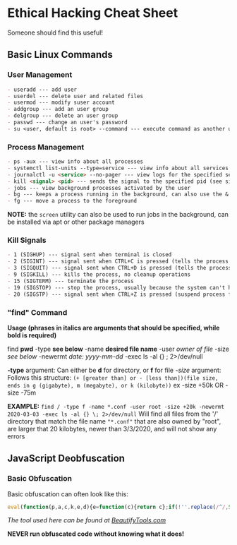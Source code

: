 # Ethical Hacking Cheat Sheet

Someone should find this useful!

## Basic Linux Commands

### User Management

```markdown
- useradd --- add user
- userdel --- delete user and related files
- usermod --- modify suser account
- addgroup --- add an user group
- delgroup --- delete an user group
- passwd --- change an user's password
- su <user, default is root> --command --- execute command as another user
```

### Process Management

```markdown
- ps -aux --- view info about all processes
- systemctl list-units --type=service --- view info about all services
- journalctl -u <service> --no-pager --- view logs for the specified service
- kill <signal> <pid> --- sends the signal to the specified pid (see signal list below)
- jobs --- view background processes activated by the user
- bg --- keeps a process running in the background, can also use the & sign at the end of the command
- fg --- move a process to the foreground
```
**NOTE:** the `screen` utility can also be used to run jobs in the background, can be installed via apt or other package managers

### Kill Signals

```markdown
- 1 (SIGHUP) --- signal sent when terminal is closed
- 2 (SIGINT) --- signal sent when CTRL+C is pressed (tells the process to finish up)
- 3 (SIGQUIT) --- signal sent when CTRL+D is pressed (tells the process to quit)
- 9 (SIGKILL) --- kills the process, no cleanup operations
- 15 (SIGTERM) --- terminate the process
- 19 (SIGSTOP) --- stop the process, usually because the system can't handle it
- 20 (SIGSTP) --- signal sent when CTRL+Z is pressed (suspend process for the user to handle)
```

### "find" Command

**Usage (phrases in italics are arguments that should be specified, while bold is required)**

find **pwd** -type **see below** -name **desired file name** -user *owner of file* -size *see below* -newermt *date: yyyy-mm-dd* -exec ls -al {} \; 2>/dev/null	

**-type** argument: Can either be **d** for directory, or **f** for file
*-size* argument: Follows this structure:
`(+ [greater than] or - [less than])(file size, ends in g (gigabyte), m (megabyte), or k (kilobyte))` ex -size +50k OR -size -75m

**EXAMPLE:** `find / -type f -name *.conf -user root -size +20k -newermt 2020-03-03 -exec ls -al {} \; 2>/dev/null`
    Will find all files from the '/' directory that match the file name `"*.conf"` that are also owned by "root", are larger that 20 kilobytes, newer than 3/3/2020, and will not show any errors




## JavaScript Deobfuscation

### Basic Obfuscation

Basic obfuscation can often look like this:
```javascript
eval(function(p,a,c,k,e,d){e=function(c){return c};if(!''.replace(/^/,String)){while(c--){d[c]=k[c]||c}k=[function(e){return d[e]}];e=function(){return'\\w+'};c=1};while(c--){if(k[c]){p=p.replace(new RegExp('\\b'+e(c)+'\\b','g'),k[c])}}return p}('7.6("5 4 3 2 1 0!")',8,8,'code|obfuscated|or|unknown|run|Never|log|console'.split('|'),0,{}))
```
*The tool used here can be found at [BeautifyTools.com](https://beautifytools.com/javascript-obfuscator.php#)*

__NEVER run obfuscated code without knowing what it does!__
